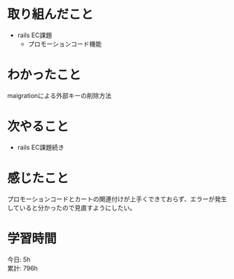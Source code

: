 # 取り組んだこと       
- rails EC課題
  - プロモーションコード機能
# わかったこと  
maigrationによる外部キーの削除方法 
# 次やること  
- rails EC課題続き
# 感じたこと 
プロモーションコードとカートの関連付けが上手くできておらず、エラーが発生していると分かったので見直すようにしたい。  
# 学習時間 
今日: 5h    
累計: 796h                        

